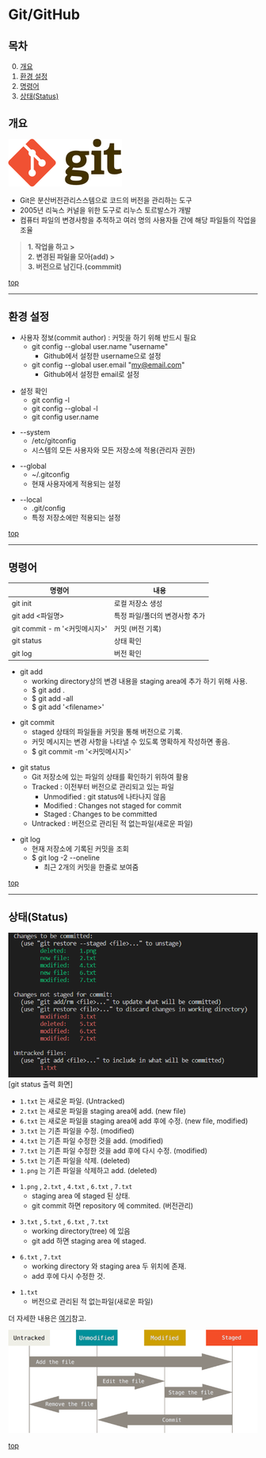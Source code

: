 # Git/GitHub
## 목차
 0. [개요](#개요)
 1. [환경 설정](#환경-설정)
 2. [명령어](#명령어)
 3. [상태(Status)](#상태status)
## 개요
![git](../image/git.png)

* Git은 분산버전관리스스템으로 코드의 버전을 관리하는 도구  
* 2005년 리눅스 커널을 위한 도구로 리누스 토르발스가 개발  
* 컴퓨터 파일의 변경사항을 추적하고 여러 명의 사용자들 간에 해당 파일들의 작업을 조율

> **1. 작업을 하고 >**  
> **2. 변경된 파일을 모아(add) >**  
> **3. 버전으로 남긴다.(commmit)**  

[top](#gitgithub)

---
## 환경 설정
* 사용자 정보(commit author) : 커밋을 하기 위해 반드시 필요
  * git config --global user.name "username"
    * Github에서 설정한 username으로 설정
  * git config --global user.email "my@email.com"
    * Github에서 설정한 email로 설정

- 설정 확인
  * git config -l
  * git config --global -l
  * git config user.name

* --system
  * /etc/gitconfig
  * 시스템의 모든 사용자와 모든 저장소에 적용(관리자 권한)

- --global
  * ~/.gitconfig
  * 현재 사용자에게 적용되는 설정

* --local
  * .git/config
  * 특정 저장소에만 적용되는 설정

[top](#gitgithub)

---

## 명령어


| 명령어 | 내용 |
|---|---|
| git init | 로컬 저장소 생성 |
| git add <파일명> | 특정 파일/폴더의 변경사항 추가 |
| git commit - m '<커밋메시지>' | 커밋 (버전 기록) |
| git status | 상태 확인 |
| git log | 버전 확인 |

* git add
  * working directory상의 변경 내용을 staging area에 추가 하기 위해 사용.
  * $ git add .
  * $ git add -all
  * $ git add '\<filename\>'

- git commit
  * staged 상태의 파일들을 커밋을 통해 버전으로 기록.
  * 커밋 메시지는 변경 사항을 나타낼 수 있도록 명확하게 작성하면 좋음.
  * $ git commit -m '<커밋메시지>'

* git status
  * Git 저장소에 있는 파일의 상태를 확인하기 위하여 활용
  * Tracked : 이전부터 버전으로 관리되고 있는 파일
    * Unmodified : git status에 나타나지 않음
    * Modified : Changes not staged for commit
    * Staged : Changes to be committed
  * Untracked : 버전으로 관리된 적 없는파일(새로운 파일)

- git log
  * 현재 저장소에 기록된 커밋을 조회
  * $ git log -2 --oneline
    * 최근 2개의 커밋을 한줄로 보여줌

[top](#gitgithub)

---

## 상태(Status)

![status](../image/status.png)[git status 출력 화면]

* `1.txt` 는 새로운 파일. (Untracked)
* `2.txt` 는 새로운 파일을 staging area에 add. (new file)
* `6.txt` 는 새로운 파일을 staging area에 add 후에 수정. (new file, modified)
* `3.txt` 는 기존 파일을 수정. (modified)
* `4.txt` 는 기존 파일 수정한 것을 add. (modified)
* `7.txt` 는 기존 파일 수정한 것을 add 후에 다시 수정. (modified)
* `5.txt` 는 기존 파일을 삭제. (deleted)
* `1.png` 는 기존 파일을 삭제하고 add. (deleted)

- `1.png` , `2.txt` , `4.txt` , `6.txt` , `7.txt`
  - staging area 에 staged 된 상태.
  - git commit 하면 repository 에 commited. (버전관리)
* `3.txt` , `5.txt` , `6.txt` , `7.txt` 
  * working directory(tree) 에 있음
  * git add 하면 staging area 에 staged.
- `6.txt` , `7.txt`
  - working directory 와 staging area 두 위치에 존재.
  - add 후에 다시 수정한 것.
* `1.txt`
  * 버전으로 관리된 적 없는파일(새로운 파일)

더 자세한 내용은 [여기](https://search.naver.com/search.naver?sm%3Dtab_hty.top%26where%3Dnexearch%26query%3Dstaged%26oquery%3Dstaging%2Barea%26tqi%3DhIrFVdprvxZssMQ7HQsssssssa4-199023)참고.

![lifecycle](../image/lifecycle.png)

[top](#gitgithub)
